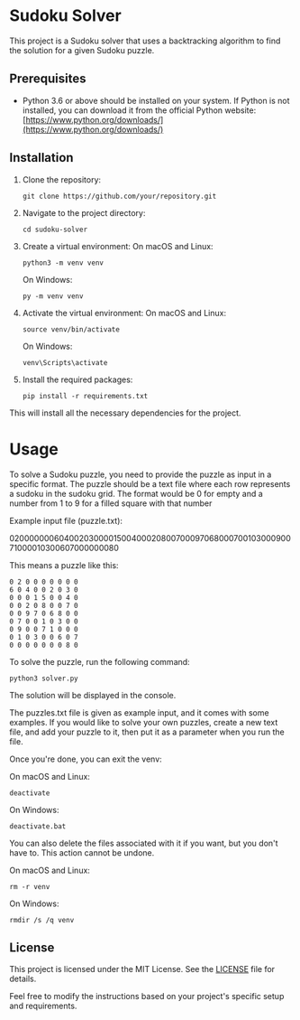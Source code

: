 # Sudoku Solver
This project is a Sudoku solver that uses a backtracking algorithm to find the solution for a given Sudoku puzzle.

## Prerequisites

- Python 3.6 or above should be installed on your system. If Python is not installed, you can download it from the official Python website: [https://www.python.org/downloads/](https://www.python.org/downloads/)

## Installation

1. Clone the repository:

   ```shell
   git clone https://github.com/your/repository.git

2. Navigate to the project directory:
   ```shell
   cd sudoku-solver
4. Create a virtual environment:
On macOS and Linux:
    ```shell
    python3 -m venv venv
    ```
    On Windows:
    
    ```shell
    py -m venv venv
5. Activate the virtual environment:
On macOS and Linux:
    ```shell
    source venv/bin/activate
    ```
    On Windows:
    ```shell
    venv\Scripts\activate
6. Install the required packages:
    ```shell
    pip install -r requirements.txt
This will install all the necessary dependencies for the project.

# Usage

To solve a Sudoku puzzle, you need to provide the puzzle as input in a specific format. The puzzle should be a text file where each row represents a sudoku in the
sudoku grid. The format would be 0 for empty and a number from 1 to 9 for a filled
square with that number

Example input file (puzzle.txt):

020000000604002030000150040002080070009706800070010300090071000010300607000000080


This means a puzzle like this:

```
0 2 0 0 0 0 0 0 0
6 0 4 0 0 2 0 3 0
0 0 0 1 5 0 0 4 0
0 0 2 0 8 0 0 7 0
0 0 9 7 0 6 8 0 0
0 7 0 0 1 0 3 0 0
0 9 0 0 7 1 0 0 0
0 1 0 3 0 0 6 0 7
0 0 0 0 0 0 0 8 0
```

To solve the puzzle, run the following command:

```shell
python3 solver.py
```
The solution will be displayed in the console.

The puzzles.txt file is given as example input, and it comes with some examples.
If you would like to solve your own puzzles, create a new text file, and 
add your puzzle to it, then put it as a parameter when you run the file.

Once you're done, you can exit the venv:

On macOS and Linux:

```shell
deactivate
```

On Windows:
```shell
deactivate.bat
```

You can also delete the files associated with it if you want, but you don't have to.
This action cannot be undone.

On macOS and Linux:

```shell
rm -r venv
```

On Windows:
```shell
rmdir /s /q venv
```

## License

This project is licensed under the MIT License. See the [LICENSE](LICENSE) file for details.

Feel free to modify the instructions based on your project's specific setup and requirements.